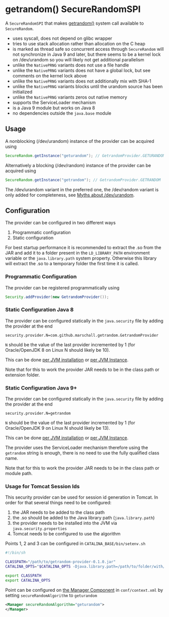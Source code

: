 # getrandom() SecureRandomSPI

A `SecureRandomSPI` that makes [getrandom()](http://man7.org/linux/man-pages/man2/getrandom.2.html) system call available to `SecureRandom`.

* uses syscall, does not depend on glibc wrapper
* tries to use stack allocation rather than allocation on the C heap
* is marked as thread safe so concurrent access through `SecureRandom` will not synchronize in Java 9 and later, but there seems to be a kernel lock on /dev/urandom so you will likely not get additional parallelism
* unlike the `NativePRNG` variants does not use a file handle
* unlike the `NativePRNG` variants does not have a global lock, but see comments on the kernel lock above
* unlike the `NativePRNG` variants does not additionally mix with SHA-1
* unlike the `NativePRNG` variants blocks until the urandom source has been initialized
* unlike the `NativePRNG` variants zeros out native memory
* supports the ServiceLoader mechanism
* is a Java 9 module but works on Java 8
* no dependencies outside the `java.base` module

## Usage

A nonblocking (/dev/urandom) instance of the provider can be acquired using

```java
SecureRandom.getInstance("geturandom"); // GetrandomProvider.GETURANDOM
```

Alternatively a blocking (/dev/random) instance of the provider can be acquired using

```java
SecureRandom.getInstance("getrandom"); // GetrandomProvider.GETRANDOM
```

The /dev/urandom variant in the preferred one, the /dev/random variant is only added for completeness, see [Myths about /dev/urandom](https://www.2uo.de/myths-about-urandom/).

## Configuration

The provider can be configured in two different ways

1. Programmatic configuration
1. Static configuration

For best startup performance it is recommended to extract the .so from the JAR and add it to a folder present in the `LD_LIBRARY_PATH` environment variable or the `java.library.path` system property. Otherwise this library will extract the .so to a temporary folder the first time it is called.

### Programmatic Configuration

The provider can be registered programmatically using

```java
Security.addProvider(new GetrandomProvider());
```

### Static Configuration Java 8

The provider can be configured statically in the `java.security` file by adding the provider at the end

```
security.provider.N=com.github.marschall.getrandom.GetrandomProvider
```

`N` should be the value of the last provider incremented by 1 (for Oracle/OpenJDK 8 on Linux N should likely be 10).

This can be done [per JVM installation](https://docs.oracle.com/javase/8/docs/technotes/guides/security/crypto/HowToImplAProvider.html#Configuring) or [per JVM Instance](https://dzone.com/articles/how-override-java-security).

Note that for this to work the provider JAR needs to be in the class path or extension folder.

### Static Configuration Java 9+

The provider can be configured statically in the `java.security` file by adding the provider at the end

```
security.provider.N=getrandom
```

`N` should be the value of the last provider incremented by 1 (for Oracle/OpenJDK 9 on Linux N should likely be 13).

This can be done [per JVM installation](https://docs.oracle.com/javase/9/security/howtoimplaprovider.htm#GUID-831AA25F-F702-442D-A2E4-8DA6DEA16F33) or [per JVM Instance](https://dzone.com/articles/how-override-java-security).

The provider uses the ServiceLoader mechanism therefore using the `getrandom` string is enough, there is no need to use the fully qualified class name.

Note that for this to work the provider JAR needs to be in the class path or module path.

### Usage for Tomcat Session Ids

This security provider can be used for session id generation in Tomcat. In order for that several things need to be configured:

1. the JAR needs to be added to the class path
1. the .so should be added to the Java library path (`java.library.path`)
1. the provider needs to be installed into the JVM via `java.security.properties`
1. Tomcat needs to be configured to use the algorithm

Points 1, 2 and 3 can be configured in `CATALINA_BASE/bin/setenv.sh`

```sh
#!/bin/sh

CLASSPATH="/path/to/getrandom-provider-0.1.0.jar"
CATALINA_OPTS="$CATALINA_OPTS -Djava.library.path=/path/to/folder/with/so -Djava.security.properties=/path/to/jvm.java.security"

export CLASSPATH
export CATALINA_OPTS
```

Point can be configured on [the Manager Component](https://tomcat.apache.org/tomcat-8.5-doc/config/manager.html) in `conf/context.xml` by setting `secureRandomAlgorithm` to `geturandom`

```xml
<Manager secureRandomAlgorithm="geturandom">
</Manager>
```
